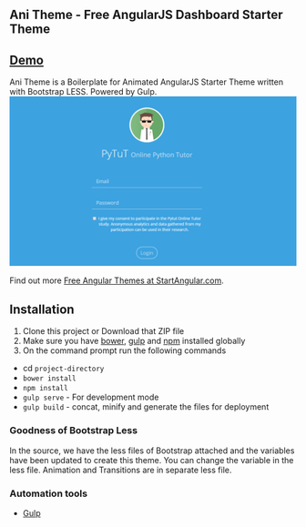 ## Ani Theme - Free AngularJS Dashboard Starter Theme

## [Demo](http://rawgit.com/start-angular/ani-theme/master/dist/index.html)

Ani Theme is a Boilerplate for Animated AngularJS Starter Theme written with Bootstrap LESS. Powered by Gulp.
![Preview](/examples/login.png)

Find out more [Free Angular Themes at StartAngular.com](http://www.startangular.com/).

## Installation
1. Clone this project or Download that ZIP file
2. Make sure you have [bower](http://bower.io/), [gulp](https://www.npmjs.com/package/gulp) and  [npm](https://www.npmjs.org/) installed globally
3. On the command prompt run the following commands
- cd `project-directory`
- `bower install`
- `npm install`
- `gulp serve` - For development mode
- `gulp build` - concat, minify and generate the files for deployment


### Goodness of Bootstrap Less
In the source, we have the less files of Bootstrap attached and the variables have been updated to create this theme. You can change the variable in the less file. Animation and Transitions are in separate less file.   

### Automation tools

- [Gulp](http://gulpjs.com/)
